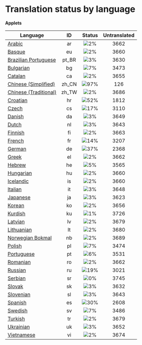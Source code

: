 # Translation status by language
**Applets**

Language | ID | Status | Untranslated
---------|:--:|:------:|:-----------:
[Arabic](language-status/ar.md) | ar |  ![2%](http://progressed.io/bar/2) | 3662
[Basque](language-status/eu.md) | eu |  ![2%](http://progressed.io/bar/2) | 3660
[Brazilian Portuguese](language-status/pt_BR.md) | pt_BR |  ![3%](http://progressed.io/bar/3) | 3630
[Bulgarian](language-status/bg.md) | bg |  ![7%](http://progressed.io/bar/7) | 3473
[Catalan](language-status/ca.md) | ca |  ![2%](http://progressed.io/bar/2) | 3655
[Chinese (Simplified)](language-status/zh_CN.md) | zh_CN |  ![97%](http://progressed.io/bar/97) | 126
[Chinese (Traditional)](language-status/zh_TW.md) | zh_TW |  ![2%](http://progressed.io/bar/2) | 3686
[Croatian](language-status/hr.md) | hr |  ![52%](http://progressed.io/bar/52) | 1812
[Czech](language-status/cs.md) | cs |  ![17%](http://progressed.io/bar/17) | 3110
[Danish](language-status/da.md) | da |  ![3%](http://progressed.io/bar/3) | 3649
[Dutch](language-status/nl.md) | nl |  ![3%](http://progressed.io/bar/3) | 3643
[Finnish](language-status/fi.md) | fi |  ![2%](http://progressed.io/bar/2) | 3663
[French](language-status/fr.md) | fr |  ![14%](http://progressed.io/bar/14) | 3207
[German](language-status/de.md) | de |  ![37%](http://progressed.io/bar/37) | 2368
[Greek](language-status/el.md) | el |  ![2%](http://progressed.io/bar/2) | 3662
[Hebrew](language-status/he.md) | he |  ![5%](http://progressed.io/bar/5) | 3565
[Hungarian](language-status/hu.md) | hu |  ![2%](http://progressed.io/bar/2) | 3660
[Icelandic](language-status/is.md) | is |  ![2%](http://progressed.io/bar/2) | 3660
[Italian](language-status/it.md) | it |  ![3%](http://progressed.io/bar/3) | 3648
[Japanese](language-status/ja.md) | ja |  ![3%](http://progressed.io/bar/3) | 3623
[Korean](language-status/ko.md) | ko |  ![2%](http://progressed.io/bar/2) | 3656
[Kurdish](language-status/ku.md) | ku |  ![1%](http://progressed.io/bar/1) | 3726
[Latvian](language-status/lv.md) | lv |  ![2%](http://progressed.io/bar/2) | 3679
[Lithuanian](language-status/lt.md) | lt |  ![2%](http://progressed.io/bar/2) | 3680
[Norwegian Bokmal](language-status/nb.md) | nb |  ![2%](http://progressed.io/bar/2) | 3689
[Polish](language-status/pl.md) | pl |  ![7%](http://progressed.io/bar/7) | 3474
[Portuguese](language-status/pt.md) | pt |  ![6%](http://progressed.io/bar/6) | 3531
[Romanian](language-status/ro.md) | ro |  ![2%](http://progressed.io/bar/2) | 3662
[Russian](language-status/ru.md) | ru |  ![19%](http://progressed.io/bar/19) | 3021
[Serbian](language-status/sr.md) | sr |  ![0%](http://progressed.io/bar/0) | 3745
[Slovak](language-status/sk.md) | sk |  ![3%](http://progressed.io/bar/3) | 3632
[Slovenian](language-status/sl.md) | sl |  ![3%](http://progressed.io/bar/3) | 3643
[Spanish](language-status/es.md) | es |  ![30%](http://progressed.io/bar/30) | 2608
[Swedish](language-status/sv.md) | sv |  ![7%](http://progressed.io/bar/7) | 3486
[Turkish](language-status/tr.md) | tr |  ![2%](http://progressed.io/bar/2) | 3679
[Ukrainian](language-status/uk.md) | uk |  ![3%](http://progressed.io/bar/3) | 3652
[Vietnamese](language-status/vi.md) | vi |  ![2%](http://progressed.io/bar/2) | 3674
